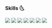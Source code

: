 ### Skills 🌜 

<img src="https://img.shields.io/badge/Java-007396?style=flat-square&logo=Java&logoColor=white"/> <img src="https://img.shields.io/badge/JavaScript-F7DF1E?style=flat-square&logo=JavaScript&logoColor=white"/> <img src="https://img.shields.io/badge/HTML5-E34F26?style=flat-square&logo=HTML5&logoColor=white"/>
<img src="https://img.shields.io/badge/CSS3-1572B6?style=flat-square&logo=CSS3&logoColor=white"/> <img src="https://img.shields.io/badge/Spring-6DB33F?style=flat-square&logo=Spring&logoColor=white"/> 
<img src="https://img.shields.io/badge/Oracle-F80000?style=flat-square&logo=Oracle&logoColor=white"/> <img src="https://img.shields.io/badge/Android-3DDC84?style=flat-square&logo=Android&logoColor=white"/>

<!--
**hy0ony/hy0ony** is a ✨ _special_ ✨ repository because its `README.md` (this file) appears on your GitHub profile.
   
Here are some ideas to get you started:



- 🔭 I’m currently working on ...
- 🌱 I’m currently learning ...
- 👯 I’m looking to collaborate on ...
- 🤔 I’m looking for help with ...
- 💬 Ask me about ...
- 📫 How to reach me: ...
- 😄 Pronouns: ...
- ⚡ Fun fact: ...
-->    
 
